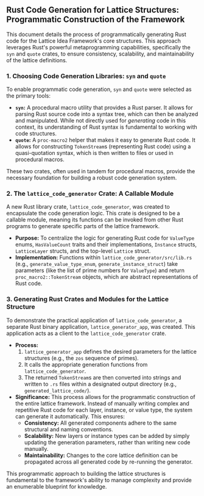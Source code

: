 ## Rust Code Generation for Lattice Structures: Programmatic Construction of the Framework

This document details the process of programmatically generating Rust code for the Lattice Idea Framework's core structures. This approach leverages Rust's powerful metaprogramming capabilities, specifically the `syn` and `quote` crates, to ensure consistency, scalability, and maintainability of the lattice definitions.

### 1. Choosing Code Generation Libraries: `syn` and `quote`

To enable programmatic code generation, `syn` and `quote` were selected as the primary tools:

*   **`syn`:** A procedural macro utility that provides a Rust parser. It allows for parsing Rust source code into a syntax tree, which can then be analyzed and manipulated. While not directly used for *generating* code in this context, its understanding of Rust syntax is fundamental to working with code structures.
*   **`quote`:** A `proc-macro2` helper that makes it easy to generate Rust code. It allows for constructing `TokenStream`s (representing Rust code) using a quasi-quotation syntax, which is then written to files or used in procedural macros.

These two crates, often used in tandem for procedural macros, provide the necessary foundation for building a robust code generation system.

### 2. The `lattice_code_generator` Crate: A Callable Module

A new Rust library crate, `lattice_code_generator`, was created to encapsulate the code generation logic. This crate is designed to be a callable module, meaning its functions can be invoked from other Rust programs to generate specific parts of the lattice framework.

*   **Purpose:** To centralize the logic for generating Rust code for `ValueType` enums, `HasValueCount` traits and their implementations, `Instance` structs, `LatticeLayer` structs, and the top-level `Lattice` struct.
*   **Implementation:** Functions within `lattice_code_generator/src/lib.rs` (e.g., `generate_value_type_enum`, `generate_instance_struct`) take parameters (like the list of prime numbers for `ValueType`) and return `proc_macro2::TokenStream` objects, which are abstract representations of Rust code.

### 3. Generating Rust Crates and Modules for the Lattice Structure

To demonstrate the practical application of `lattice_code_generator`, a separate Rust binary application, `lattice_generator_app`, was created. This application acts as a client to the `lattice_code_generator` crate.

*   **Process:**
    1.  `lattice_generator_app` defines the desired parameters for the lattice structures (e.g., the `zos` sequence of primes).
    2.  It calls the appropriate generation functions from `lattice_code_generator`.
    3.  The returned `TokenStream`s are then converted into strings and written to `.rs` files within a designated output directory (e.g., `generated_lattice_code/`).
*   **Significance:** This process allows for the programmatic construction of the entire lattice framework. Instead of manually writing complex and repetitive Rust code for each layer, instance, or value type, the system can generate it automatically. This ensures:
    *   **Consistency:** All generated components adhere to the same structural and naming conventions.
    *   **Scalability:** New layers or instance types can be added by simply updating the generation parameters, rather than writing new code manually.
    *   **Maintainability:** Changes to the core lattice definition can be propagated across all generated code by re-running the generator.

This programmatic approach to building the lattice structures is fundamental to the framework's ability to manage complexity and provide an enumerable blueprint for knowledge.